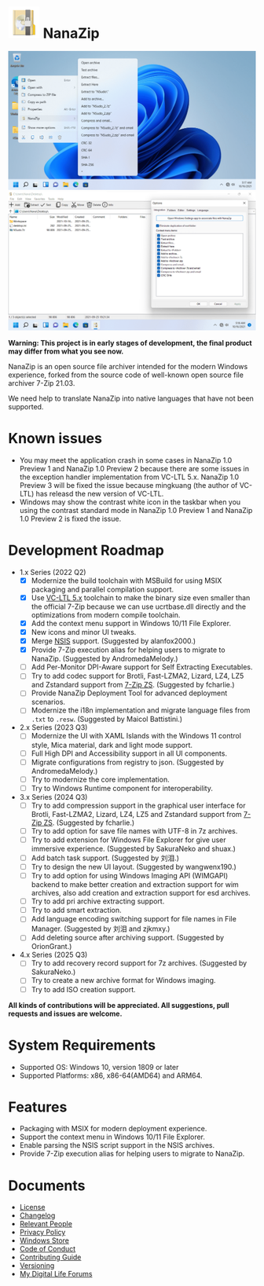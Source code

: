 ﻿# ![NanaZip](Assets/NanaZip.png) NanaZip

![ContextMenu](Documents/ContextMenu.png)
![MainWindow](Documents/MainWindow.png)

**Warning: This project is in early stages of development, the final product 
may differ from what you see now.**

NanaZip is an open source file archiver intended for the modern Windows 
experience, forked from the source code of well-known open source file archiver
7-Zip 21.03.

We need help to translate NanaZip into native languages that have not been 
supported.

# Known issues

- You may meet the application crash in some cases in NanaZip 1.0 Preview 1 and
  NanaZip 1.0 Preview 2 because there are some issues in the exception handler 
  implementation from VC-LTL 5.x. NanaZip 1.0 Preview 3 will be fixed the issue
  because mingkuang (the author of VC-LTL) has releasd the new version of 
  VC-LTL. 
- Windows may show the contrast white icon in the taskbar when you using the 
  contrast standard mode in NanaZip 1.0 Preview 1 and NanaZip 1.0 Preview 2 is 
  fixed the issue.

# Development Roadmap

- 1.x Series (2022 Q2)
  - [x] Modernize the build toolchain with MSBuild for using MSIX packaging and
        parallel compilation support.
  - [x] Use [VC-LTL 5.x](https://github.com/Chuyu-Team/VC-LTL5) toolchain to 
        make the binary size even smaller than the official 7-Zip because we
        can use ucrtbase.dll directly and the optimizations from modern compile
        toolchain.
  - [x] Add the context menu support in Windows 10/11 File Explorer.
  - [x] New icons and minor UI tweaks.
  - [x] Merge [NSIS](https://github.com/myfreeer/7z-build-nsis) support.
        (Suggested by alanfox2000.)
  - [x] Provide 7-Zip execution alias for helping users to migrate to NanaZip. 
        (Suggested by AndromedaMelody.)
  - [ ] Add Per-Monitor DPI-Aware support for Self Extracting Executables.
  - [ ] Try to add codec support for Brotli, Fast-LZMA2, Lizard, LZ4, LZ5 and 
        Zstandard support from [7-Zip ZS](https://github.com/mcmilk/7-Zip-zstd).
        (Suggested by fcharlie.)
  - [ ] Provide NanaZip Deployment Tool for advanced deployment scenarios.
  - [ ] Modernize the i18n implementation and migrate language files from 
        `.txt`  to `.resw`. (Suggested by Maicol Battistini.)
- 2.x Series (2023 Q3)
  - [ ] Modernize the UI with XAML Islands with the Windows 11 control style, 
        Mica material, dark and light mode support.
  - [ ] Full High DPI and Accessibility support in all UI components.
  - [ ] Migrate configurations from registry to json. (Suggested by 
        AndromedaMelody.)
  - [ ] Try to modernize the core implementation.
  - [ ] Try to Windows Runtime component for interoperability.
- 3.x Series (2024 Q3)
  - [ ] Try to add compression support in the graphical user interface for 
        Brotli, Fast-LZMA2, Lizard, LZ4, LZ5 and Zstandard support from 
        [7-Zip ZS](https://github.com/mcmilk/7-Zip-zstd). (Suggested by 
        fcharlie.)
  - [ ] Try to add option for save file names with UTF-8 in 7z archives.
  - [ ] Try to add extension for Windows File Explorer for give user immersive 
        experience. (Suggested by SakuraNeko and shuax.)
  - [ ] Add batch task support. (Suggested by 刘泪.)
  - [ ] Try to design the new UI layout. (Suggested by wangwenx190.)
  - [ ] Try to add option for using Windows Imaging API (WIMGAPI) backend to 
        make better creation and extraction support for wim archives, also add 
        creation and extraction support for esd archives.
  - [ ] Try to add pri archive extracting support.
  - [ ] Try to add smart extraction.
  - [ ] Add language encoding switching support for file names in File Manager.
        (Suggested by 刘泪 and zjkmxy.)
  - [ ] Add deleting source after archiving support. (Suggested by OrionGrant.)
- 4.x Series (2025 Q3)
  - [ ] Try to add recovery record support for 7z archives. (Suggested by 
        SakuraNeko.)
  - [ ] Try to create a new archive format for Windows imaging.
  - [ ] Try to add ISO creation support.

**All kinds of contributions will be appreciated. All suggestions, pull 
requests and issues are welcome.**

# System Requirements

- Supported OS: Windows 10, version 1809 or later
- Supported Platforms: x86, x86-64(AMD64) and ARM64.

# Features

- Packaging with MSIX for modern deployment experience.
- Support the context menu in Windows 10/11 File Explorer.
- Enable parsing the NSIS script support in the NSIS archives.
- Provide 7-Zip execution alias for helping users to migrate to NanaZip.

# Documents

- [License](License.md)
- [Changelog](Documents/Changelog.md)
- [Relevant People](Documents/People.md)
- [Privacy Policy](Documents/Privacy.md)
- [Windows Store](https://www.microsoft.com/store/apps/9N8G7TSCL18R)
- [Code of Conduct](CODE_OF_CONDUCT.md)
- [Contributing Guide](CONTRIBUTING.md)
- [Versioning](Documents/Versioning.md)
- [My Digital Life Forums](https://forums.mydigitallife.net/threads/84171)
